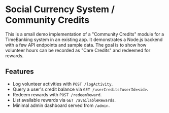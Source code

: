 # Social Currency System / Community Credits

This is a small demo implementation of a "Community Credits" module for a TimeBanking system in an existing app. 
It demonstrates a Node.js backend with a few API endpoints and sample data. 
The goal is to show how volunteer hours can be recorded as "Care Credits" and redeemed for rewards.

## Features

- Log volunteer activities with `POST /logActivity`.
- Query a user's credit balance via `GET /userCredits?userId=<id>`.
- Redeem rewards with `POST /redeemReward`.
- List available rewards via `GET /availableRewards`.
- Minimal admin dashboard served from `/admin`.
